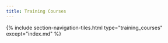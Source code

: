 ```yaml
---
title: Training Courses
---
```



{% include section-navigation-tiles.html type="training_courses" except="index.md" %}